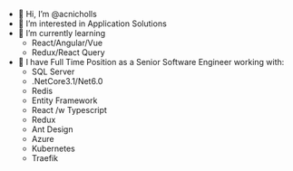 - 👋 Hi, I’m @acnicholls
- 👀 I’m interested in Application Solutions
- 🌱 I’m currently learning 
  -   React/Angular/Vue
  -   Redux/React Query
- 💞️ I have  Full Time Position as a Senior Software Engineer working with:
  - SQL Server
  - .NetCore3.1/Net6.0
  - Redis
  - Entity Framework
  - React /w Typescript
  - Redux
  - Ant Design
  - Azure
  - Kubernetes
  - Traefik

<!---
acnicholls/acnicholls is a ✨ special ✨ repository because its `README.md` (this file) appears on your GitHub profile.
You can click the Preview link to take a look at your changes.
--->

